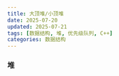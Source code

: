 ```yaml
---
title: 大顶堆/小顶堆
date: 2025-07-20
updated: 2025-07-21
tags: [数据结构, 堆, 优先级队列, C++]
categories: 数据结构
---
```


### 堆

